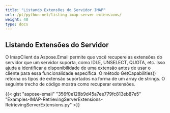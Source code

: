 ```yaml
---
title: "Listando Extensões do Servidor IMAP"
url: /pt/python-net/listing-imap-server-extensions/
weight: 40
type: docs
---
```



## **Listando Extensões do Servidor**
O ImapClient da Aspose.Email permite que você recupere as extensões do servidor que um servidor suporta, como IDLE, UNSELECT, QUOTA, etc. Isso ajuda a identificar a disponibilidade de uma extensão antes de usar o cliente para essa funcionalidade específica. O método GetCapabilities() retorna os tipos de extensão suportados na forma de um array de strings. O seguinte trecho de código mostra como recuperar extensões.



{{< gist "aspose-email" "356f0e128b9d45a7ee779fc813eb87e5" "Examples-IMAP-RetrievingServerExtensions-RetrievingServerExtensions.py" >}}
